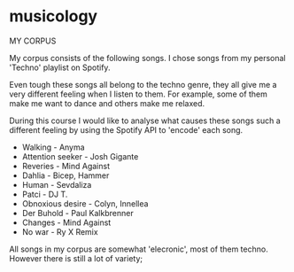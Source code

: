 # musicology

MY CORPUS 

My corpus consists of the following songs. I chose songs from my personal 'Techno' playlist on Spotify. 

Even tough these songs all belong to the techno genre, they all give me a very different feeling when I listen to them. For example, some of them make me want to dance and others make me relaxed.

During this course I would like to analyse what causes these songs such a different feeling by using the Spotify API to 'encode' each song.  

- Walking - Anyma
- Attention seeker - Josh Gigante 
- Reveries - Mind Against 
- Dahlia - Bicep, Hammer
- Human - Sevdaliza
- Patci - DJ T. 
- Obnoxious desire - Colyn, Innellea 
- Der Buhold - Paul Kalkbrenner 
- Changes - Mind Against 
- No war - Ry X Remix 


All songs in my corpus are somewhat 'elecronic', most of them techno. However there is still a lot of variety; 

